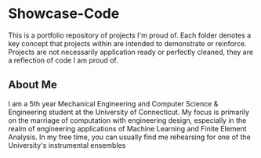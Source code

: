 # Showcase-Code
This is a portfolio repository of projects I'm proud of. Each folder denotes a key concept that projects within are intended to demonstrate or reinforce. Projects are not necessarily application ready or perfectly cleaned, they are a reflection of code I am proud of.

## About Me
I am a 5th year Mechanical Engineering and Computer Science & Engineering student at the University of Connecticut. My focus is primarily on the marriage of computation with engineering design, especially in the realm of engineering applications of Machine Learning and Finite Element Analysis. In my free time, you can usually find me rehearsing for one of the University's instrumental ensembles
